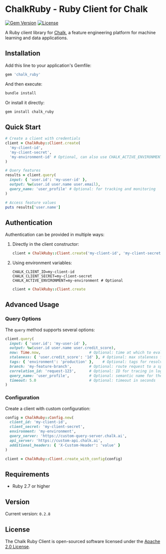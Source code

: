 # ChalkRuby - Ruby Client for Chalk

[![Gem Version](https://badge.fury.io/rb/chalk_ruby.svg)](https://badge.fury.io/rb/chalk_ruby)
[![License](https://img.shields.io/badge/License-Apache%202.0-blue.svg)](LICENSE)

A Ruby client library for [Chalk](https://chalk.ai/), a feature engineering platform for machine learning and data applications.

## Installation

Add this line to your application's Gemfile:

```ruby
gem 'chalk_ruby'
```

And then execute:

```bash
bundle install
```

Or install it directly:

```bash
gem install chalk_ruby
```

## Quick Start

```ruby
# Create a client with credentials
client = ChalkRuby::Client.create(
  'my-client-id',
  'my-client-secret',
  'my-environment-id' # Optional, can also use CHALK_ACTIVE_ENVIRONMENT env var
)

# Query features
results = client.query(
  input: { 'user.id': 'my-user-id' },
  output: %w(user.id user.name user.email),
  query_name: 'user_profile' # Optional: for tracking and monitoring
)

# Access feature values
puts results['user.name']
```

## Authentication

Authentication can be provided in multiple ways:

1. Directly in the client constructor:
   ```ruby
   client = ChalkRuby::Client.create('my-client-id', 'my-client-secret')
   ```

2. Using environment variables:
   ```
   CHALK_CLIENT_ID=my-client-id
   CHALK_CLIENT_SECRET=my-client-secret
   CHALK_ACTIVE_ENVIRONMENT=my-environment # Optional
   ```
   ```ruby
   client = ChalkRuby::Client.create
   ```

## Advanced Usage

### Query Options

The `query` method supports several options:

```ruby
client.query(
  input: { 'user.id': 'my-user-id' },
  output: %w(user.id user.name user.credit_score),
  now: Time.now,                      # Optional: time at which to evaluate the query
  staleness: { 'user.credit_score': '1d' }, # Optional: max staleness for cached features
  tags: { 'environment': 'production' },    # Optional: tags for resolver selection
  branch: 'my-feature-branch',        # Optional: route request to a specific branch
  correlation_id: 'request-123',      # Optional: ID for tracing in logs
  query_name: 'user_profile',         # Optional: semantic name for the query
  timeout: 5.0                        # Optional: timeout in seconds
)
```

### Configuration

Create a client with custom configuration:

```ruby
config = ChalkRuby::Config.new(
  client_id: 'my-client-id',
  client_secret: 'my-client-secret',
  environment: 'my-environment',
  query_server: 'https://custom-query-server.chalk.ai',
  api_server: 'https://custom-api.chalk.ai',
  additional_headers: { 'X-Custom-Header': 'value' }
)

client = ChalkRuby::Client.create_with_config(config)
```

## Requirements

- Ruby 2.7 or higher

## Version

Current version: `0.2.8`

## License

The Chalk Ruby Client is open-sourced software licensed under the [Apache 2.0 License](LICENSE).